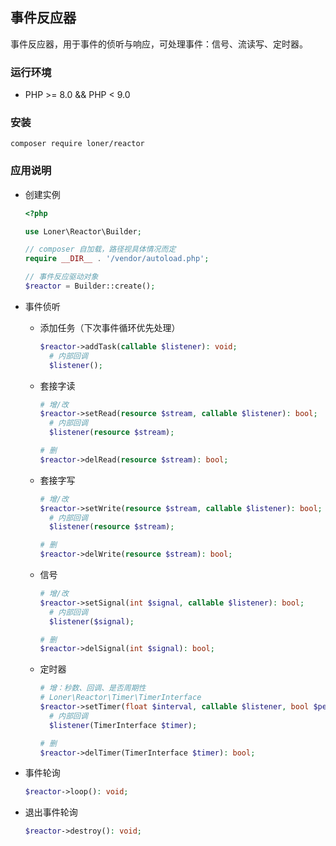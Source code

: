## 事件反应器
事件反应器，用于事件的侦听与响应，可处理事件：信号、流读写、定时器。
### 运行环境
- PHP >= 8.0 && PHP < 9.0
### 安装
```
composer require loner/reactor
```
### 应用说明
* 创建实例

    ```php
    <?php
  
    use Loner\Reactor\Builder;
  
    // composer 自加载，路径视具体情况而定
    require __DIR__ . '/vendor/autoload.php';
  
    // 事件反应驱动对象
    $reactor = Builder::create();
* 事件侦听
    * 添加任务（下次事件循环优先处理）

        ```php
        $reactor->addTask(callable $listener): void;
          # 内部回调
          $listener();
        ```
    * 套接字读

        ```php
        # 增/改
        $reactor->setRead(resource $stream, callable $listener): bool;
          # 内部回调
          $listener(resource $stream);
      
        # 删
        $reactor->delRead(resource $stream): bool;
        ```
    * 套接字写

        ```php
        # 增/改
        $reactor->setWrite(resource $stream, callable $listener): bool;
          # 内部回调
          $listener(resource $stream);
      
        # 删
        $reactor->delWrite(resource $stream): bool;
        ```
    * 信号

        ```php
        # 增/改
        $reactor->setSignal(int $signal, callable $listener): bool;
          # 内部回调
          $listener($signal);
      
        # 删
        $reactor->delSignal(int $signal): bool;
        ```
    * 定时器

        ```php
        # 增：秒数、回调、是否周期性
        # Loner\Reactor\Timer\TimerInterface
        $reactor->setTimer(float $interval, callable $listener, bool $periodic = false): TimerInterface;
          # 内部回调
          $listener(TimerInterface $timer);
      
        # 删
        $reactor->delTimer(TimerInterface $timer): bool;
        ```
* 事件轮询

    ```php
    $reactor->loop(): void;
    ```
* 退出事件轮询

    ```php
    $reactor->destroy(): void;
    ```
